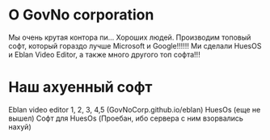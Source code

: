 # О GovNo corporation
  Мы очень крутая контора пи... Хороших людей. Производим топовый софт, который гораздо лучше Microsoft и Google!!!!!! 
  Ми сделали HuesOS и Eblan Video Editor, а также много другого топ софта!!!

# Наш ахуенный софт 
  Eblan video editor 1, 2, 3, 4,5 (GovNoCorp.github.io/eblan)
  HuesOs (еще не вышел)
  Софт для HuesOs (Проебан, ибо сервера с ним взорвались нахуй)
